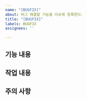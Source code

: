 ```yaml
---
name: "[BUGFIX]"
about: 버그 해결할 기능을 이슈에 등록한다.
title: "[BUGFIX]"
labels: BUGFIX
assignees: ''

---
```


## 기능 내용

## 작업 내용

## 주의 사항

